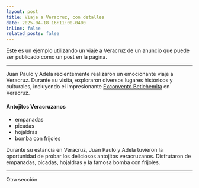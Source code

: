 ```yaml
---
layout: post
title: Viaje a Veracruz, con detalles
date: 2025-04-18 16:11:00-0400
inline: false
related_posts: false
---
```


Este es un ejemplo utilizando un viaje a Veracruz de un anuncio que puede ser publicado como un post en la página.

---

Juan Paulo y Adela recientemente realizaron un emocionante viaje a Veracruz. Durante su visita, exploraron diversos lugares históricos y culturales, incluyendo el impresionante [Exconvento Betlehemita](https://es.wikipedia.org/wiki/Exconvento_Betlehemita) en Veracruz.

#### Antojitos Veracruzanos

<ul>
    <li>empanadas</li>
    <li>picadas</li>
    <li>hojaldras</li>
    <li>bomba con frijoles</li>
</ul>

Durante su estancia en Veracruz, Juan Paulo y Adela tuvieron la oportunidad de probar los deliciosos antojitos veracruzanos. Disfrutaron de empanadas, picadas, hojaldras y la famosa bomba con frijoles.

---

Otra sección
